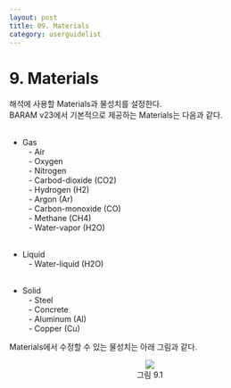 ```yaml
---
layout: post
title: 09. Materials
category: userguidelist
---
```


# 9. Materials

해석에 사용할 Materials과 물성치를 설정한다.<br>
BARAM v23에서 기본적으로 제공하는 Materials는 다음과 같다.<br><br>

* Gas<br>
    &ensp; - Air<br>
    &ensp; - Oxygen<br>
    &ensp; - Nitrogen<br>
    &ensp; - Carbod-dioxide (CO2)<br>
    &ensp; - Hydrogen (H2)<br>
    &ensp; - Argon (Ar)<br>
    &ensp; - Carbon-monoxide (CO)<br>
    &ensp; - Methane (CH4)<br>
    &ensp; - Water-vapor (H2O)<br><br>

* Liquid<br>
    &ensp; - Water-liquid (H2O)<br><br>

* Solid<br>
    &ensp; - Steel<br>
    &ensp; - Concrete<br>
    &ensp; - Aluminum (Al)<br>
    &ensp; - Copper (Cu)<br>

Materials에서 수정할 수 있는 물성치는 아래 그림과 같다.<br>

<p align='Center'>
    <img src="https:nextfoam.co.kr/baramManual/userguide/9.1.png"><br>
    그림 9.1
</p>